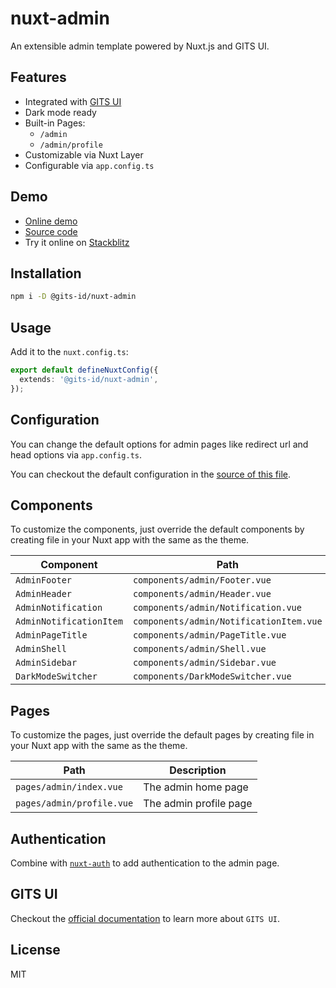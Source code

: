 # nuxt-admin

An extensible admin template powered by Nuxt.js and GITS UI.

## Features

- Integrated with [GITS UI](https://gitsindonesia.github.io/ui-component/)
- Dark mode ready
- Built-in Pages:
  - `/admin`
  - `/admin/profile`
- Customizable via Nuxt Layer
- Configurable via `app.config.ts`

## Demo

- [Online demo](https://gits-nuxt-admin.vercel.app/admin)
- [Source code](https://github.com/gitsindonesia/ui-component/tree/main/starter/nuxt-admin)
- Try it online on [Stackblitz](https://stackblitz.com/github/gitsindonesia/ui-component/tree/main/starter/nuxt-admin)

## Installation

```bash
npm i -D @gits-id/nuxt-admin
```

## Usage

Add it to the `nuxt.config.ts`:

```ts
export default defineNuxtConfig({
  extends: '@gits-id/nuxt-admin',
});
```

## Configuration

You can change the default options for admin pages like redirect url and head options via `app.config.ts`.

You can checkout the default configuration in the [source of this file](https://github.com/gitsindonesia/ui-component/tree/main/starter/nuxt-admin/app.config.ts).

## Components

To customize the components, just override the default components by creating file in your Nuxt app with the same as the theme.

| Component               | Path                                    |
| ----------------------- | --------------------------------------- |
| `AdminFooter`           | `components/admin/Footer.vue`           |
| `AdminHeader`           | `components/admin/Header.vue`           |
| `AdminNotification`     | `components/admin/Notification.vue`     |
| `AdminNotificationItem` | `components/admin/NotificationItem.vue` |
| `AdminPageTitle`        | `components/admin/PageTitle.vue`        |
| `AdminShell`            | `components/admin/Shell.vue`            |
| `AdminSidebar`          | `components/admin/Sidebar.vue`          |
| `DarkModeSwitcher`      | `components/DarkModeSwitcher.vue`       |

## Pages

To customize the pages, just override the default pages by creating file in your Nuxt app with the same as the theme.

| Path                      | Description            |
| ------------------------- | ---------------------- |
| `pages/admin/index.vue`   | The admin home page    |
| `pages/admin/profile.vue` | The admin profile page |

## Authentication

Combine with [`nuxt-auth`](/themes/nuxt-auth) to add authentication to the admin page.

## GITS UI

Checkout the [official documentation](https://gitsindonesia.github.io/ui-component/) to
learn more about `GITS UI`.

## License

MIT
